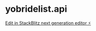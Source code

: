 # yobridelist.api

[Edit in StackBlitz next generation editor ⚡️](https://stackblitz.com/~/github.com/yoschoolist/yobridelist.api)